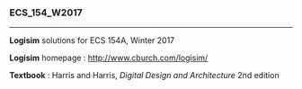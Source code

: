 ### ECS_154_W2017
----

**Logisim** solutions for ECS 154A, Winter 2017

**Logisim** homepage : http://www.cburch.com/logisim/

**Textbook** : Harris and Harris, *Digital Design and Architecture* 2nd edition


